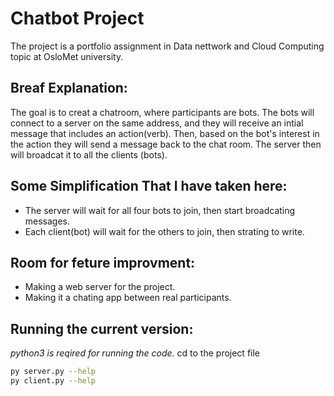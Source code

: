# Chatbot Project
The project is a portfolio assignment in Data nettwork and Cloud Computing topic at OsloMet university.

## Breaf Explanation:
The goal is to creat a chatroom, where participants are bots. The bots will connect to a server on the same address, and they will receive an intial message
that includes an action(verb). Then, based on the bot's interest in the action they will send a message back to the chat room. The server then will broadcat it to all the clients (bots).

## Some Simplification That I have taken here: 
- The server will wait for all four bots to join, then start broadcating messages. 
- Each client(bot) will wait for the others to join, then strating to write.

## Room for feture improvment:
- Making a web server for the project. 
- Making it a chating app between real participants.

## Running the current version:
*python3 is reqired for running the code.*
cd to the project file
```bash
py server.py --help
py client.py --help
```
